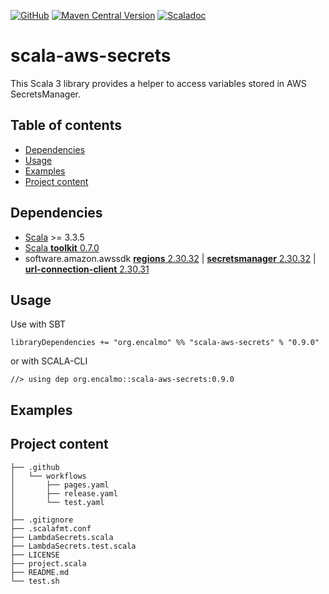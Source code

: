 <a href="https://github.com/encalmo/scala-aws-secrets">![GitHub](https://img.shields.io/badge/github-%23121011.svg?style=for-the-badge&logo=github&logoColor=white)</a> <a href="https://central.sonatype.com/artifact/org.encalmo/scala-aws-secrets_3" target="_blank">![Maven Central Version](https://img.shields.io/maven-central/v/org.encalmo/scala-aws-secrets_3?style=for-the-badge)</a> <a href="https://encalmo.github.io/scala-aws-secrets/scaladoc/org/encalmo/aws.html" target="_blank"><img alt="Scaladoc" src="https://img.shields.io/badge/docs-scaladoc-red?style=for-the-badge"></a>

# scala-aws-secrets

This Scala 3 library provides a helper to access variables stored in AWS SecretsManager.

## Table of contents

- [Dependencies](#dependencies)
- [Usage](#usage)
- [Examples](#examples)
- [Project content](#project-content)

## Dependencies

   - [Scala](https://www.scala-lang.org) >= 3.3.5
   - [Scala **toolkit** 0.7.0](https://github.com/scala/toolkit)
   - software.amazon.awssdk [**regions** 2.30.32](https://central.sonatype.com/artifact/software.amazon.awssdk/regions) | [**secretsmanager** 2.30.32](https://central.sonatype.com/artifact/software.amazon.awssdk/secretsmanager) | [**url-connection-client** 2.30.31](https://central.sonatype.com/artifact/software.amazon.awssdk/url-connection-client)

## Usage

Use with SBT

    libraryDependencies += "org.encalmo" %% "scala-aws-secrets" % "0.9.0"

or with SCALA-CLI

    //> using dep org.encalmo::scala-aws-secrets:0.9.0

## Examples


## Project content

```
├── .github
│   └── workflows
│       ├── pages.yaml
│       ├── release.yaml
│       └── test.yaml
│
├── .gitignore
├── .scalafmt.conf
├── LambdaSecrets.scala
├── LambdaSecrets.test.scala
├── LICENSE
├── project.scala
├── README.md
└── test.sh
```

